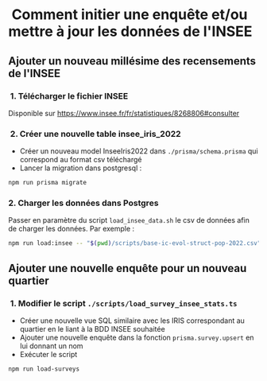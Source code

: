 #  Comment initier une enquête et/ou mettre à jour les données de l'INSEE

## Ajouter un nouveau millésime des recensements de l'INSEE

###  1. Télécharger le fichier INSEE

Disponible sur <https://www.insee.fr/fr/statistiques/8268806#consulter>

###  2. Créer une nouvelle table insee_iris_2022

- Créer un nouveau model InseeIris2022 dans `./prisma/schema.prisma` qui correspond au format csv téléchargé
- Lancer la migration dans postgresql :

```bash
npm run prisma migrate
```

### 2. Charger les données dans Postgres

Passer en paramètre du script `load_insee_data.sh` le csv de données afin de charger les données. Par exemple :

```bash
npm run load:insee -- "$(pwd)/scripts/base-ic-evol-struct-pop-2022.csv" postgresql://postgres:password@localhost:5432/app-near
```

## Ajouter une nouvelle enquête pour un nouveau quartier

###  1. Modifier le script `./scripts/load_survey_insee_stats.ts`

- Créer une nouvelle vue SQL similaire avec les IRIS correspondant au quartier en le liant à la BDD INSEE souhaitée
- Ajouter une nouvelle enquête dans la fonction `prisma.survey.upsert` en lui donnant un nom
- Exécuter le script

```bash
npm run load-surveys
```
